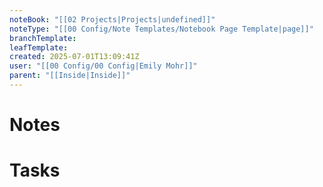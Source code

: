 ```yaml
---
noteBook: "[[02 Projects|Projects|undefined]]"
noteType: "[[00 Config/Note Templates/Notebook Page Template|page]]"
branchTemplate:
leafTemplate:
created: 2025-07-01T13:09:41Z
user: "[[00 Config/00 Config|Emily Mohr]]"
parent: "[[Inside|Inside]]"
---
```

# Notes
# Tasks
